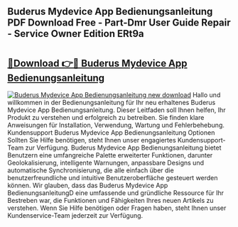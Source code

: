 ## Buderus Mydevice App Bedienungsanleitung PDF Download Free - Part-Dmr User Guide Repair - Service Owner Edition ERt9a

# <h2><a href="http://df2r4o.blite.top/?on=Buderus+Mydevice+App+Bedienungsanleitung">🔗Download 👉🔴 Buderus Mydevice App Bedienungsanleitung</a></h2>

[![Buderus Mydevice App Bedienungsanleitung new download](https://i.imgur.com/lujVjoI.png)](http://df2r4o.blite.top/?on=Buderus+Mydevice+App+Bedienungsanleitung)
Hallo und willkommen in der Bedienungsanleitung für Ihr neu erhaltenes Buderus Mydevice App Bedienungsanleitung. Dieser Leitfaden soll Ihnen helfen, Ihr Produkt zu verstehen und erfolgreich zu betreiben. Sie finden klare Anweisungen für Installation, Verwendung, Wartung und Fehlerbehebung. Kundensupport Buderus Mydevice App Bedienungsanleitung Optionen Sollten Sie Hilfe benötigen, steht Ihnen unser engagiertes Kundensupport-Team zur Verfügung. Buderus Mydevice App Bedienungsanleitung bietet Benutzern eine umfangreiche Palette erweiterter Funktionen, darunter Geolokalisierung, intelligente Warnungen, anpassbare Designs und automatische Synchronisierung, die alle einfach über die benutzerfreundliche und intuitive Benutzeroberfläche gesteuert werden können. Wir glauben, dass das Buderus Mydevice App BedienungsanleitungD eine umfassende und gründliche Ressource für Ihr Bestreben war, die Funktionen und Fähigkeiten Ihres neuen Artikels zu verstehen. Wenn Sie Hilfe benötigen oder Fragen haben, steht Ihnen unser Kundenservice-Team jederzeit zur Verfügung.
